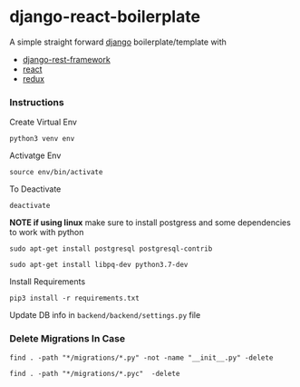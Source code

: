 # django-react-boilerplate

A simple straight forward [django](https://www.djangoproject.com/) boilerplate/template with 
- [django-rest-framework](https://www.django-rest-framework.org/)
- [react](https://reactjs.org/)
- [redux](https://redux.js.org/)

### Instructions

Create Virtual Env

```text
python3 venv env
```

Activatge Env

```text
source env/bin/activate
```

To Deactivate

```text
deactivate
```

**NOTE if using linux** make sure to install postgress and some dependencies to work with python

```text
sudo apt-get install postgresql postgresql-contrib
```

```text
sudo apt-get install libpq-dev python3.7-dev
```

Install Requirements

```text
pip3 install -r requirements.txt
```

Update DB info in `backend/backend/settings.py` file


### Delete Migrations In Case

```text
find . -path "*/migrations/*.py" -not -name "__init__.py" -delete
```

```text
find . -path "*/migrations/*.pyc"  -delete
```
